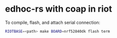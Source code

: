 # edhoc-rs with coap in riot

To compile, flash, and attach serial connection:

```bash
RIOTBASE=<path> make BOARD=nrf52840dk flash term
```
